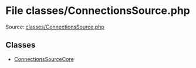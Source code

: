 File classes/ConnectionsSource.php
=========

Source: [classes/ConnectionsSource.php](https://github.com/PrestaShop/PrestaShop/blob/1.6.1.2/classes/ConnectionsSource.php)


Classes
-------

* [ConnectionsSourceCore](class.ConnectionsSourceCore.md)

